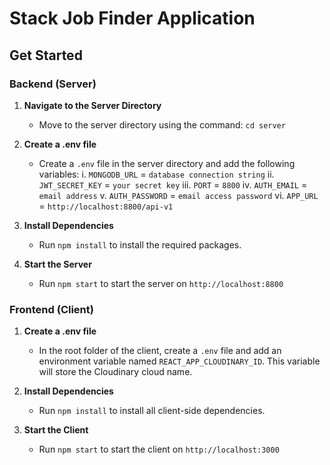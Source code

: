 # Stack Job Finder Application

## Get Started

### Backend (Server)

1. **Navigate to the Server Directory**
   - Move to the server directory using the command: `cd server`

2. **Create a .env file**
   - Create a `.env` file in the server directory and add the following variables:
      i. `MONGODB_URL` = `database connection string`
      ii. `JWT_SECRET_KEY` = `your secret key`
      iii. `PORT` = `8800`
      iv. `AUTH_EMAIL` = `email address`
      v. `AUTH_PASSWORD` = `email access password`
      vi. `APP_URL` = `http://localhost:8800/api-v1`     

3. **Install Dependencies**
   - Run `npm install` to install the required packages.
   
4. **Start the Server**
   - Run `npm start` to start the server on `http://localhost:8800`

### Frontend (Client)

1. **Create a .env file**
   - In the root folder of the client, create a `.env` file and add an environment variable named `REACT_APP_CLOUDINARY_ID`. This variable will store the Cloudinary cloud name.

2. **Install Dependencies**
   - Run `npm install` to install all client-side dependencies.

3. **Start the Client**
   - Run `npm start` to start the client on `http://localhost:3000`
